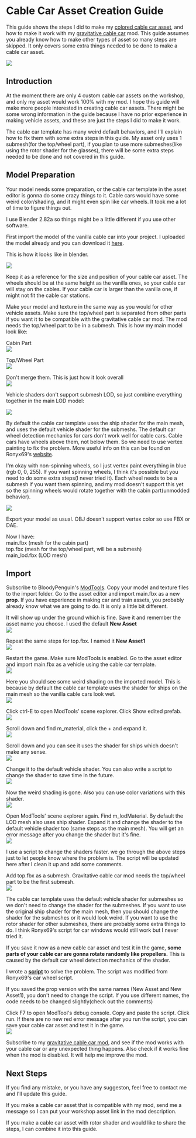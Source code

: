 # Cable Car Asset Creation Guide
This guide shows the steps I did to make my [colored cable car asset](https://steamcommunity.com/sharedfiles/filedetails/?id=2088780350), and how to make it work with my [gravitative cable car](https://steamcommunity.com/workshop/filedetails/?id=2094830335) mod. This guide assumes you already know how to make other types of asset so many steps are skipped. It only covers some extra things needed to be done to make a cable car asset.  
  
![](https://i.imgur.com/tQLi7fI.png)

## Introduction
At the moment there are only 4 custom cable car assets on the workshop, and only my asset would work 100% with my mod. I hope this guide will make more people interested in creating cable car assets. There might be some wrong information in the guide because I have no prior experience in making vehicle assets, and these are just the steps I did to make it work. 

The cable car template has many weird default behaviors, and I'll explain how to fix them with some extra steps in this guide. My asset only uses 1 submesh(for the top/wheel part), if you plan to use more submeshes(like using the rotor shader for the glasses), there will be some extra steps needed to be done and not covered in this guide.


## Model Preparation
Your model needs some preparation, or the cable car template in the asset editor is gonna do some crazy things to it. Cable cars would have some weird color/shading, and it might even spin like car wheels. It took me a lot of time to figure things out. 

I use Blender 2.82a so things might be a little different if you use other software.

First import the model of the vanilla cable car into your project. I uploaded the model already and you can download it [here](https://drive.google.com/open?id=1d3u-SkFMAYJlrl3E123xp199TNqTamey).

This is how it looks like in blender.  

![](https://i.imgur.com/CLiX7w1.jpg)

Keep it as a reference for the size and position of your cable car asset. The wheels should be at the same height as the vanilla ones, so your cable car will stay on the cables. If your cable car is larger than the vanilla one, if might not fit the cable car stations.


Make your model and texture in the same way as you would for other vehicle assets. Make sure the top/wheel part is separated from other parts if you want it to be compatible with the gravitative cable car mod. The mod needs the top/wheel part to be in a submesh. This is how my main model look like:

Cabin Part  
![](https://i.imgur.com/KvQftTj.jpg)

Top/Wheel Part  
![](https://i.imgur.com/ocFtp4c.jpg)

Don't merge them. This is just how it look overall  
![](https://i.imgur.com/hCeQS1j.jpg)


Vehicle shaders don't support submesh LOD, so just combine everything together in the main LOD model:  

![](https://i.imgur.com/AgJr1Pl.jpg)

By default the cable car template uses the ship shader for the main mesh, and uses the default vehicle shader for the submeshs. The default car wheel detection mechanics for cars don't work well for cable cars. Cable cars have wheels above them, not below them. So we need to use vertex painting to fix the problem. More useful info on this can be found on Ronyx69's [website](https://cslmodding.info/shader/vehicle-wheels/).

I'm okay with non-spinning wheels, so I just vertex paint everything in blue (rgb 0, 0, 255). If you want spinning wheels, I think it's possible but you need to do some extra steps(I never tried it). Each wheel needs to be a submesh if you want them spinning, and my mod doesn't support this yet so the spinning wheels would rotate together with the cabin part(unmodded behavior).  

![](https://i.imgur.com/wMBzYiu.jpg)

Export your model as usual. OBJ doesn't support vertex color so use FBX or DAE.   

Now I have:  
main.fbx (mesh for the cabin part)   
top.fbx (mesh for the top/wheel part, will be a submesh)  
main_lod.fbx (LOD mesh)  

## Import

Subscribe to BloodyPenguin's [ModTools](https://steamcommunity.com/sharedfiles/filedetails/?id=450877484). Copy your model and texture files to the import folder. Go to the asset editor and import main.fbx as a new **prop**. If you have experience in making car and train assets, you probably already know what we are going to do. It is only a little bit different.

It will show up under the ground which is fine. Save it and remember the asset name you choose. I used the default **New Asset**    
![](https://i.imgur.com/Q9uJnyb.jpg)

Repeat the same steps for top.fbx. I named it **New Asset1**  
![](https://i.imgur.com/dDp4Icy.jpg)

Restart the game. Make sure ModTools is enabled. Go to the asset editor and import main.fbx as a vehicle using the cable car template.  
![](https://i.imgur.com/yhnRJoI.jpg)

Here you should see some weird shading on the imported model. This is because by default the cable car template uses the shader for ships on the main mesh so the vanilla cable cars look wet.  
![](https://i.imgur.com/9tHeqxv.jpg)

Click ctrl-E to open ModTools' scene explorer. Click  Show edited prefab.  
![](https://i.imgur.com/8imnx6d.jpg)

Scroll down and find m_material, click the + and expand it.  
![](https://i.imgur.com/OT8Q8K6.jpg) 

Scroll down and you can see it uses the shader for ships which doesn't make any sense.  
![](https://i.imgur.com/Ts9azTW.jpg)

Change it to the default vehicle shader.
You can also write a script to change the shader to save time in the future.  
![](https://i.imgur.com/CUy9USy.jpg)

Now the weird shading is gone. Also you can use color variations with this shader.  
![](https://i.imgur.com/MKCY05w.jpg)

Open ModTools' scene explorer again. Find m_lodMaterial. By default the LOD mesh also uses ship shader. Expand it and change the shader to the default vehicle shader too (same steps as the main mesh). You will get an error message after you change the shader but it's fine.    
![](https://i.imgur.com/VnHiRkl.jpg)

I use a script to change the shaders faster. we go through the above steps just to let people know where the problem is. The script will be updated here after I clean it up and add some comments.  

Add top.fbx as a submesh. Gravitative cable car mod needs the top/wheel part to be the first submesh.  
![](https://i.imgur.com/mw4Kj3X.jpg)

The cable car template uses the default vehicle shader for submeshes so we don't need to change the shader for the submeshes. If you want to use the original ship shader for the main mesh, then you should change the shader for the submeshes or it would look weird. If you want to use the rotor shader for other submeshes, there are probably some extra things to do. I think Ronyx69's script for car windows would still work but I never tried it.

If you save it now as a new cable car asset and test it in the game, **some parts of your cable car are gonna rotate randomly like propellers.** This is caused by the default car wheel detection mechanics of the shader. 

I wrote a [**script**](https://github.com/sway2020/GravitativeCableCar/blob/master/cable_car_asset_guide/cable_car_script.cs) to solve the problem. The script was modified from Ronyx69's car wheel script.  

If you saved the prop version with the same names (New Asset and New Asset1), you don't need to change the script.
If you use different names, the code needs to be changed slightly(check out the comments)

Click F7 to open ModTool's debug console. Copy and paste the script. Click run.
If there are no new red error message after you run the script, you can save your cable car asset and test it in the game.   
![](https://i.imgur.com/FRwYFle.jpg)

Subscribe to my [gravitative cable car mod](https://steamcommunity.com/workshop/filedetails/?id=2094830335), and see if the mod works with your cable car or any unexpected thing happens.
Also check if it works fine when the mod is disabled. It will help me improve the mod.  

## Next Steps
If you find any mistake, or you have any suggeston, feel free to contact me and I'll update this guide.  

If you make a cable car asset that is compatible with my mod, send me a message so I can put your workshop asset link in the mod description. 

If you make a cable car asset with rotor shader and would like to share the steps, I can combine it into this guide.  
